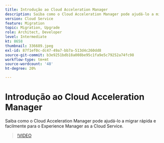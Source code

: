 ```yaml
---
title: Introdução ao Cloud Acceleration Manager
description: Saiba como o Cloud Acceleration Manager pode ajudá-lo a migrar rápida e facilmente para o Experience Manager as a Cloud Service.
version: Cloud Service
feature: Migration
topic: Migration, Upgrade
role: Architect, Developer
level: Intermediate
kt: 8658
thumbnail: 336689.jpeg
exl-id: 87f1ef0c-dc47-49a7-bb7a-513d4c260dd8
source-git-commit: b3e9251bdb18a008be95c1fa9e5c79252a74fc98
workflow-type: tm+mt
source-wordcount: '48'
ht-degree: 20%

---
```


# Introdução ao Cloud Acceleration Manager

Saiba como o Cloud Acceleration Manager pode ajudá-lo a migrar rápida e facilmente para o Experience Manager as a Cloud Service.

>[!VIDEO](https://video.tv.adobe.com/v/336689?quality=12&learn=on)
